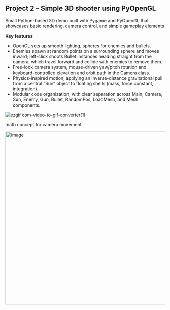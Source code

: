## Project 2 – Simple 3D shooter using PyOpenGL

Small Python-based 3D demo built with Pygame and PyOpenGL that showcases basic rendering, camera control, and simple gameplay elements

**Key features**

- OpenGL sets up smooth lighting, spheres for enemies and bullets.
- Enemies spawn at random points on a surrounding sphere and moves inward; left-click shoots Bullet instances heading straight from the camera, which travel forward and collide with enemies to remove them.
- Free-look camera system, mouse-driven yaw/pitch rotation and keyboard-controlled elevation and orbit path in the Camera class.
- Physics-inspired motion, applying an inverse-distance gravitational pull from a central “Sun” object to floating shells (mass, force constant, integration).
- Modular code organization, with clear separation across Main, Camera, Sun, Enemy, Gun, Bullet, RandomPos, LoadMesh, and Mesh components.

![ezgif com-video-to-gif-converter(1)](https://github.com/user-attachments/assets/af967830-85f9-46e7-ad9e-239208c92fcb)

math concept for camera movement

<img width="771" height="545" alt="image" src="https://github.com/user-attachments/assets/dcad2cd6-8cfc-4f45-943b-e22029890215" />
